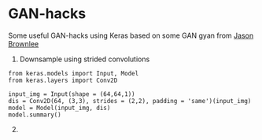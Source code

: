 # GAN-hacks

Some useful GAN-hacks using Keras based on some GAN gyan from [Jason Brownlee](https://machinelearningmastery.com/how-to-code-generative-adversarial-network-hacks/)

1) Downsample using strided convolutions

```
from keras.models import Input, Model
from keras.layers import Conv2D

input_img = Input(shape = (64,64,1))
dis = Conv2D(64, (3,3), strides = (2,2), padding = 'same')(input_img)
model = Model(input_img, dis)
model.summary()
```

2) 